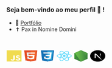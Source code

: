 ### Seja bem-vindo ao meu perfil 👋 !

- 🗿 <a href="https://mattosvmp.github.io/portfolio/" target="_blank">Portfólio</a>
- ✝ Pax in Nomine Domini

##

<div style="display: inline_block"><br>
  <img align="center" alt="VMP-Js" height="30" width="40" src="https://raw.githubusercontent.com/devicons/devicon/master/icons/javascript/javascript-plain.svg">
  <img align="center" alt="VMP-HTML" height="30" width="40" src="https://raw.githubusercontent.com/devicons/devicon/master/icons/html5/html5-original.svg">
  <img align="center" alt="VMP-CSS" height="30" width="40" src="https://raw.githubusercontent.com/devicons/devicon/master/icons/css3/css3-original.svg">
  <img align="center" alt="VMP-REACTJs" height="30" width="40" src="https://raw.githubusercontent.com/devicons/devicon/master/icons/react/react-original.svg">
  <img align="center" alt="VMP-NODEJs" height="30" width="40" src="https://raw.githubusercontent.com/devicons/devicon/master/icons/nodejs/nodejs-original.svg">
  <img align="center" alt="VMP-NEXTJs" height="30" width="40" src="https://raw.githubusercontent.com/devicons/devicon/master/icons/nextjs/nextjs-original.svg">
</div>
